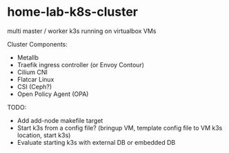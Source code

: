 # home-lab-k8s-cluster

multi master / worker k3s running on virtualbox VMs

Cluster Components:

- Metallb
- Traefik ingress controller (or Envoy Contour)
- Cilium CNI
- Flatcar Linux
- CSI (Ceph?)
- Open Policy Agent (OPA)


TODO:

- Add add-node makefile target
- Start k3s from a config file? (bringup VM, template config file to VM k3s location, start k3s)
- Evaluate starting k3s with external DB or embedded DB


